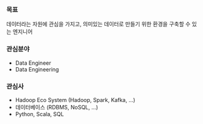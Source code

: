 ### 목표

데이터라는 자원에 관심을 가지고, 의미있는 데이터로 만들기 위한 환경을 구축할 수 있는 엔지니어

### 관심분야

- Data Engineer
- Data Engineering

### 관심사

- Hadoop Eco System (Hadoop, Spark, Kafka, ...)
- 데이터베이스 (RDBMS, NoSQL, ...)
- Python, Scala, SQL
